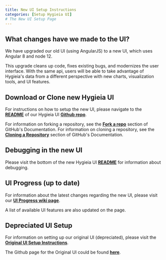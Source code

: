 ```yaml
---
title: New UI Setup Instructions
categories: [Setup Hygieia UI]
# The New UI Setup Page
---
```

## What changes have we made to the UI? 

We have upgraded our old UI (using AngularJS) to a new UI, which uses Angular 8 and node 12.

This upgrade cleans up code, fixes existing bugs, and modernizes the user interface. With the same api, users will be able to take advantage of Hygieia's data from a different perspective with new charts, visualization tools, and UI features.

## Download or Clone new Hygieia UI 

For instructions on how to setup the new UI, please navigate to the [**README**](https://github.com/Hygieia/UI/blob/master/README.md) of our Hygieia UI [**Github repo**](https://github.com/Hygieia/UI). 

For information on forking a repository, see the [**Fork a repo**](https://help.github.com/en/articles/fork-a-repo) section of GitHub's Documentation.  For information on cloning a repository, see the [**Cloning a Repository**](https://help.github.com/articles/cloning-a-repository/) section of GitHub's Documentation.
 
## Debugging in the new UI 

Please visit the bottom of the new Hygieia UI [**README**](https://github.com/Hygieia/UI/blob/master/README.md) for information about debugging.

## UI Progress (up to date)

For information about the latest changes regarding the new UI, please visit our [**UI Progress wiki page**](https://github.com/Hygieia/UI/wiki/UI-Progress).

A list of available UI features are also updated on the page.   

## Depreciated UI Setup 

For information on setting up our original UI (depreciated), please visit the [**Original UI Setup Instructions**](/posts/oldUI/).  

The Github page for the Original UI could be found [**here**](https://github.com/Hygieia/Hygieia/blob/gh-pages/pages/hygieia/UI/ui.md). 
